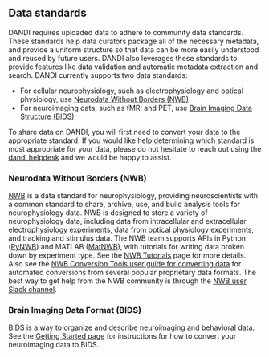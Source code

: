 ## Data standards
DANDI requires uploaded data to adhere to community data standards. 
These standards help data curators package all of the necessary metadata, and provide a uniform
structure so that data can be more easily understood and reused by future users. 
DANDI also leverages these standards to provide features like data validation and 
automatic metadata extraction and search. DANDI currently supports two data standards: 
* For cellular neurophysiology, such as electrophysiology and optical physiology, use [Neurodata Without Borders (NWB)](https://www.nwb.org/nwb-neurophysiology/)
* For neuroimaging data, such as fMRI and PET, use [Brain Imaging Data Structure (BIDS)](https://bids.neuroimaging.io/)

To share data on DANDI, you will first need to convert your data to the 
appropriate standard. If you would like help determining which standard is most appropriate for 
your data, please do not hesitate to reach out using the
[dandi helpdesk](https://github.com/dandi/helpdesk/discussions/new)
and we would be happy to assist.

### Neurodata Without Borders (NWB)
[NWB](https://www.nwb.org/nwb-neurophysiology/) is a data standard for neurophysiology, providing 
neuroscientists with a common standard to share, archive, use, and build analysis tools for neurophysiology 
data. NWB is designed to store a variety of neurophysiology data, including data from intracellular 
and extracellular electrophysiology experiments, data from optical physiology experiments, and tracking 
and stimulus data. The NWB team supports APIs in Python ([PyNWB](https://pynwb.readthedocs.io/)) and MATLAB ([MatNWB](https://github.com/NeurodataWithoutBorders/matnwb)), with tutorials for 
writing data broken down by experiment type. See the [NWB Tutorials](https://www.nwb.org/how-to-use/) page for more details.
Also see the [NWB Conversion Tools user guide for converting data](https://nwb-conversion-tools.readthedocs.io/en/master/user_guide.html)
for automated conversions from several popular proprietary data formats. 
The best way to get help from the NWB community is through the [NWB user Slack channel](https://nwb-users.slack.com/).

### Brain Imaging Data Format (BIDS)
[BIDS](https://bids.neuroimaging.io/) is a way to organize and describe neuroimaging and behavioral data. 
See the [Getting Started page](https://bids.neuroimaging.io/getting_started.html) for instructions for how
to convert your neuroimaging data to BIDS.
